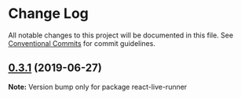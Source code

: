 # Change Log

All notable changes to this project will be documented in this file.
See [Conventional Commits](https://conventionalcommits.org) for commit guidelines.

## [0.3.1](https://github.com/nihgwu/react-runner/compare/react-live-runner@0.3.0...react-live-runner@0.3.1) (2019-06-27)

**Note:** Version bump only for package react-live-runner
